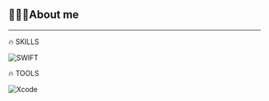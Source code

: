 ## 🙋🏾‍♂️About me

-----

🔥 SKILLS

<img alt="SWIFT" src ="https://img.shields.io/badge/Swift-F05138.svg?&style=for-the-badge&logo=Swift&logoColor=white"/>

🔥 TOOLS

<img alt="Xcode" src ="https://img.shields.io/badge/Xcode-147EFB.svg?&style=for-the-badge&logo=Xcode&logoColor=white"/>

<!--
**JeonHyunwoo1/JeonHyunwoo1** is a ✨ _special_ ✨ repository because its `README.md` (this file) appears on your GitHub profile.

Here are some ideas to get you started:

- 🔭 I’m currently working on ...
- 🌱 I’m currently learning ...
- 👯 I’m looking to collaborate on ...
- 🤔 I’m looking for help with ...
- 💬 Ask me about ...
- 📫 How to reach me: ...
- 😄 Pronouns: ...
- ⚡ Fun fact: ...
-->



